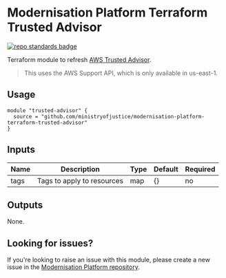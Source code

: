 # Modernisation Platform Terraform Trusted Advisor
[![repo standards badge](https://img.shields.io/badge/dynamic/json?color=blue&style=for-the-badge&logo=github&label=MoJ%20Compliant&query=%24.data%5B%3F%28%40.name%20%3D%3D%20%22modernisation-platform-terraform-trusted-advisor%22%29%5D.status&url=https%3A%2F%2Foperations-engineering-reports.cloud-platform.service.justice.gov.uk%2Fgithub_repositories)](https://operations-engineering-reports.cloud-platform.service.justice.gov.uk/github_repositories#modernisation-platform-terraform-trusted-advisor "Link to report")

Terraform module to refresh [AWS Trusted Advisor](https://aws.amazon.com/premiumsupport/technology/trusted-advisor/).

>This uses the AWS Support API, which is only available in us-east-1.

## Usage

```
module "trusted-advisor" {
  source = "github.com/ministryofjustice/modernisation-platform-terraform-trusted-advisor"
}
```

## Inputs
| Name | Description                | Type | Default | Required |
|------|----------------------------|------|---------|----------|
| tags | Tags to apply to resources | map  | {}      | no       |

## Outputs
None.

## Looking for issues?
If you're looking to raise an issue with this module, please create a new issue in the [Modernisation Platform repository](https://github.com/ministryofjustice/modernisation-platform/issues).
